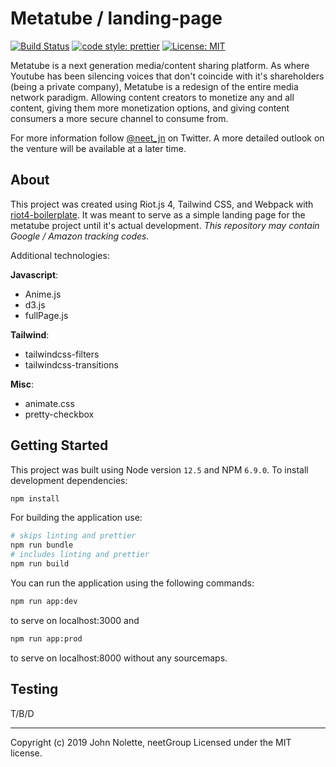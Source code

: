 # Metatube / landing-page

[![Build Status](https://travis-ci.org/neetjn/metatube-landing.svg?branch=master)](https://travis-ci.org/neetjn/metatube-landing)
[![code style: prettier](https://img.shields.io/badge/code_style-prettier-ff69b4.svg)](https://github.com/prettier/prettier)
[![License: MIT](https://img.shields.io/badge/License-MIT-blue.svg)](LICENSE)

Metatube is a next generation media/content sharing platform. As where Youtube has been silencing voices that don't coincide with it's shareholders (being a private company), Metatube is a redesign of the entire media network paradigm. Allowing content creators to monetize any and all content, giving them more monetization options, and giving content consumers a more secure channel to consume from.

For more information follow [@neet_jn](https://twitter.com/neet_jn/) on Twitter. A more detailed outlook on the venture will be available at a later time.

## About

This project was created using Riot.js 4, Tailwind CSS, and Webpack with [riot4-boilerplate](https://github.com/neetjn/riot4-boilerplate). It was meant to serve as a simple landing page for the metatube project until it's actual development. *This repository may contain Google / Amazon tracking codes.*

Additional technologies:

**Javascript**:

* Anime.js
* d3.js
* fullPage.js

**Tailwind**:

* tailwindcss-filters
* tailwindcss-transitions

**Misc**:

* animate.css
* pretty-checkbox

## Getting Started

This project was built using Node version `12.5` and NPM `6.9.0`. To install development dependencies:

```sh
npm install
```

For building the application use:

```sh
# skips linting and prettier
npm run bundle
# includes linting and prettier
npm run build
```

You can run the application using the following commands:

```sh
npm run app:dev
```

to serve on localhost:3000 and

```sh
npm run app:prod
```

to serve on localhost:8000 without any sourcemaps.

## Testing

T/B/D

---

Copyright (c) 2019 John Nolette, neetGroup Licensed under the MIT license.